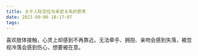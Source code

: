 ```yaml
---
title: 关于人际交往与亲密关系的思考
date: 2021-09-06 18:17:07
tags:
---
```

喜欢肢体接触，心灵上却感到不再靠近。无法牵手、拥抱、亲吻会感到失落，被忽视冷落会感到伤心，想要被在意。

